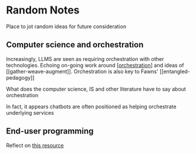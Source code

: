 <!--
 Copyright (C) 2023 David Jones
 
 This file is part of memex.
 
 memex is free software: you can redistribute it and/or modify
 it under the terms of the GNU General Public License as published by
 the Free Software Foundation, either version 3 of the License, or
 (at your option) any later version.
 
 memex is distributed in the hope that it will be useful,
 but WITHOUT ANY WARRANTY; without even the implied warranty of
 MERCHANTABILITY or FITNESS FOR A PARTICULAR PURPOSE.  See the
 GNU General Public License for more details.
 
 You should have received a copy of the GNU General Public License
 along with memex.  If not, see <http://www.gnu.org/licenses/>.
-->

# Random Notes 

Place to jot random ideas for future consideration

## Computer science and orchestration 

Increasingly, LLMS are seen as requiring orchestration with other technologies.  Echoing on-going work around [[orchestration]] and ideas of [[gather-weave-augment]]. Orchestration is also key to Fawns' [[entangled-pedagogy]]

What does the computer science, IS and other literature have to say about orchestration

In fact, it appears chatbots are often positioned as helping orchestrate underlying services

## End-user programming 

Reflect on [this resource](https://www.inkandswitch.com/end-user-programming/)

[//begin]: # "Autogenerated link references for markdown compatibility"
[orchestration]: ../orchestration "Orchestration"
[//end]: # "Autogenerated link references"